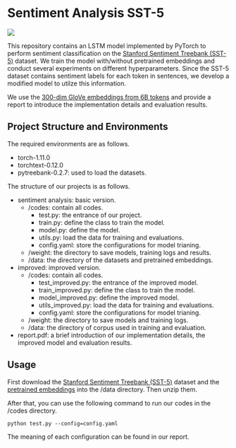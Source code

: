 # Sentiment Analysis SST-5

![](https://visitor-badge.glitch.me/badge?page_id=Doslim.Sentiment-Analysis-SST5)

This repository contains an LSTM model implemented by PyTorch to perform sentiment classification on the [Stanford Sentiment Treebank (SST-5)](https://nlp.stanford.edu/sentiment/) dataset. We train the model with/without pretrained embeddings and conduct several experiments on different hyperparameters. Since the SST-5 dataset contains sentiment labels for each token in sentences, we develop a modified model to utilze this information.

We use the [300-dim GloVe embeddings from 6B tokens](https://nlp.stanford.edu/projects/glove/) and provide a report to introduce the implementation details and evaluation results.

## Project Structure and Environments
The required environments are as follows.
- torch-1.11.0
- torchtext-0.12.0
- pytreebank-0.2.7: used to load the datasets.
  
The structure of our projects is as follows.
- sentiment analysis: basic version.
    - /codes: contain all codes.
        - test.py: the entrance of our project.
        - train.py: define the class to train the model.
        - model.py: define the model.
        - utils.py: load the data for training and evaluations.
        - config.yaml: store the configurations for model trianing.
    - /weight: the directory to save models, training logs and results.
    - /data: the directory of the datasets and pretrained embeddings.
- improved: improved version.
    - /codes: contain all codes.
        - test\_improved.py: the entrance of the improved model.
        - train\_improved.py: define the class to train the model.
        - model\_improved.py: define the improved model.
        - utils\_improved.py: load the data for training and evaluations.
        - config.yaml: store the configurations for model trianing.
    - /weight: the directory to save models and training logs.
    - /data: the directory of corpus used in training and evaluation.
- report.pdf: a brief introduction of our implementation details, the improved model and evaluation results.

## Usage
First download the [Stanford Sentiment Treebank (SST-5)](https://nlp.stanford.edu/sentiment/) dataset and the [pretrained embeddings](https://nlp.stanford.edu/projects/glove/) into the /data directory. Then unzip them.

After that, you can use the following command to run our codes in the /codes directory.
```
python test.py --config=config.yaml
```
The meaning of each configuration can be found in our report.
